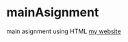 # mainAsignment
main asignment using HTML
[my website](file:///C:/Users/cimsoft/mainAssignment/movies_list.html)

